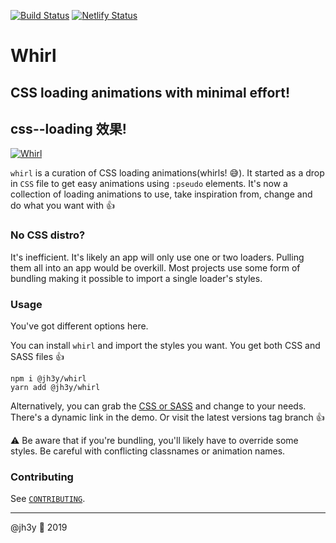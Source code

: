 [![Build Status](https://travis-ci.org/jh3y/whirl.svg?branch=master)](https://travis-ci.org/jh3y/whirl)
[![Netlify Status](https://api.netlify.com/api/v1/badges/d3e57ac0-62c4-4f24-85a8-70b6468c0245/deploy-status)](https://app.netlify.com/sites/whirl/deploys)
<!-- DROP SOME TRAVIS AND NETLIFY GOODIES HERE -->
# Whirl
## CSS loading animations with minimal effort!
## css--loading 效果!

[![Whirl](https://raw.github.com/jh3y/pics/master/whirl/whirl.gif)](https://raw.github.com/jh3y/pics/master/whirl/whirl.gif)

`whirl` is a curation of CSS loading animations(whirls! 😅). It started as a drop in `CSS` file to get easy animations using `:pseudo` elements. It's now a collection of loading animations to use, take inspiration from, change and do what you want with 👍

### No CSS distro?
It's inefficient. It's likely an app will only use one or two loaders. Pulling them all into an app would be overkill. Most projects use some form of bundling making it possible to import a single loader's styles.

### Usage
You've got different options here.

You can install `whirl` and import the styles you want. You get both CSS and SASS files 👍
```shell
npm i @jh3y/whirl
yarn add @jh3y/whirl
```

Alternatively, you can grab the [CSS or SASS](https://github.com/jh3y/whirl/tags) and change to your needs. There's a dynamic link in the demo. Or visit the latest versions tag branch 👍

⚠️ Be aware that if you're bundling, you'll likely have to override some styles. Be careful with conflicting classnames or animation names.

### Contributing
See [`CONTRIBUTING`](https://github.com/jh3y/whirl/blob/master/.github/CONTRIBUTING.md).

---

@jh3y 🐻 2019

